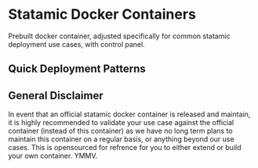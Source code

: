 # Statamic Docker Containers

Prebuilt docker container, adjusted specifically for common statamic deployment use cases, with control panel.

## Quick Deployment Patterns




## General Disclaimer

In event that an official statamic docker container is released and maintain, it is highly recommended to validate your use case against the official container (instead of this container) as we have no long term plans to maintain this container on a regular basis, or anything beyond our use cases. This is opensourced for refrence for you to either extend or build your own container. YMMV.